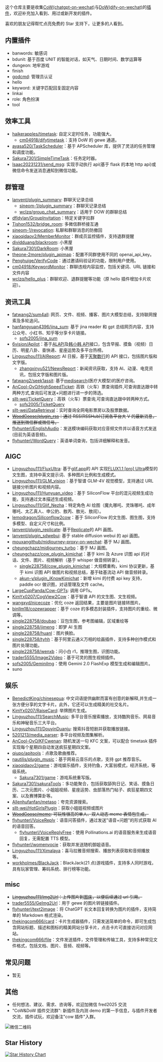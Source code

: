 这个仓库主要是收集[CoW(chatgpt-on-wechat)](https://github.com/zhayujie/chatgpt-on-wechat)与[DoW(dify-on-wechat)](https://github.com/hanfangyuan4396/dify-on-wechat)的[插件](https://github.com/zhayujie/chatgpt-on-wechat/tree/master/plugins)，欢迎补充加入看到、用过或新开发的插件。

喜欢的朋友记得帮忙点亮免费的 Star 支持下，让更多的人看到。

## 内置插件

- banwords: 敏感词
- bdunit: 基于百度 UNIT 的智能对话，如天气、日期时间、数学运算等
- dungeon: 地牢游戏
- finish
- [godcmd](https://github.com/zhayujie/chatgpt-on-wechat/tree/master/plugins/godcmd): 管理员认证
- hello
- keyword: 关键字匹配回复固定内容
- linkai
- role: 角色扮演
- tool

## 效率工具

- [haikerapples/timetask](https://github.com/haikerapples/timetask): 自定义定时任务，功能强大。
  - [cm04918/difytimetask](https://github.com/cm04918/difytimetask)：支持 DoW 的 gewe 通道。
- [ayasa520/TaskScheduler](https://github.com/ayasa520/TaskScheduler)：基于 APScheduler 库，提供了灵活的任务管理和调度功能。
- [Sakura7301/SimpleTimeTask](https://github.com/Sakura7301/SimpleTimeTask)：任务定时器。
- [Isaac20231231/send_msg](https://github.com/Isaac20231231/send_msg): 实现手动执行 api(基于 flask 的本地 http api)或微信命令发送消息通知到微信功能。

## 群管理

- [lanvent/plugin_summary](https://github.com/lanvent/plugin_summary): 群聊天记录总结
  - [sineom-1/plugin_summary](https://github.com/sineom-1/plugin_summary)：群聊天记录总结
  - [wclzq/group_chat_summary](https://github.com/wclzq/group_chat_summary)：适用于 DOW 的群聊总结
- [dfldylan/GroupInvitation](https://github.com/dfldylan/GroupInvitation)：特定关键字拉群
- [Tishon1532/bridge_room](https://github.com/Tishon1532/bridge_room): 多微信群桥接互通
- [sineom-1/revocation](https://github.com/sineom-1/revocation): 私聊和群聊消息的防撤回
- [xiaoqidaov2/MemberMonitor](https://github.com/xiaoqidaov2/MemberMonitor)：群成员监控插件，支持退群提醒
- [dividduang/blackroom](https://github.com/dividduang/blackroom): 小黑屋
- [Sakura7301/DarkRoom](https://github.com/Sakura7301/DarkRoom): 小黑屋
- [theone-2more/plugin_apimap](https://github.com/theone-2more/plugin_apimap)：配置不同群使用不同的 openai_api_key。
- [Penghuige/VerifyCode](https://github.com/Penghuige/VerifyCode)：通过邀请码验证的功能，限制用户使用。
- [cm04918/KeywordMonitor](https://github.com/cm04918/KeywordMonitor)：群聊违规内容监控，包括关键词、URL 链接和文件内容
- [wclzq/hello_plus](https://github.com/wclzq/hello_plus)：群聊欢迎、退群提醒等功能（原 hello 插件增加卡片欢迎）。

## 资讯工具

- [fatwang2/sum4all](https://github.com/fatwang2/sum4all): 网页、文件、视频、播客、图片大模型总结，支持联网搜索及多轮追问。
- [hanfangyuan4396/jina_sum](https://github.com/hanfangyuan4396/jina_sum): 基于 jina reader 和 gpt 总结网页内容，支持公众号、小红书、知乎等分享卡片链接。
  - [sofs2005/jina_sum](https://github.com/sofs2005/jina_sum)
- [6vision/Apilot](https://github.com/6vision/Apilot)：基于[ALAPI](https://admin.alapi.cn/account/center)及[韩小韩 API](https://api.vvhan.com/)接口，包含早报、摸鱼（视频）日历、明星八卦、查快递、星座运势及多平台热榜。
- [Lingyuzhou111/AIReport](https://github.com/Lingyuzhou111/AIReport): AI 日报，基于[天聚数行](https://www.tianapi.com)的 API 接口，包括图片版和文字版。
  - [zhangxinyu521/NewsReport](https://github.com/zhangxinyu521/NewsReport)：新闻资讯获取，支持 AI、动漫、电竞资讯，包括文字版和图片版。
- [fatwang2/seek1assit](https://github.com/fatwang2/seek1assit): 基于[medisearch](https://search2ai.online/medisearch)(医疗大模型)的医疗咨询。
- [AnCool-OvO/HighSpeedTicket](https://github.com/AnCool-OvO/HighSpeedTicket): 高铁（火车）票查询插件,可查询直达跟中转两种方式,查询后可发送+问题进行进一步的筛选。
- [sllt-wei/TicketQuery](https://github.com/sllt-wei/TicketQuery)：高铁（火车）票查询,可查询直达跟中转两种方式。
  - [sofs2005/TicketQuery](https://github.com/sofs2005/TicketQuery)
- [sllt-wei/DataRetrieval](https://github.com/sllt-wei/DataRetrieval)：实时查询全网电影票房以及股票数据。
- ~~[WoodGoose/plugin_rss](https://github.com/WoodGoose/plugin_rss)：通过 RSS(RSSHub)订阅各平台大 V 的最新消息，推送到微信群或微信号。~~
- [flyhunterl/EnglishAudio](https://github.com/flyhunterl/EnglishAudio)：发送模块编码获取对应音频文件并以语音方式发送(目前为英语音频)。
- [flyhunterl/WordQuery](https://github.com/flyhunterl/WordQuery)：英语单词查询，包括详细解释和发音。

## AIGC

- [Lingyuzhou111/FluxUltra](https://github.com/Lingyuzhou111/FluxUltra): 基于[glif.app](https://glif.app/glifs)的 API 实现[FLUX1.1 [pro] Ultra](https://blackforestlabs.ai/flux-1-1-ultra/)模型的文生图，支持中英文提示词、多种图片比例和生成模式。
- [Lingyuzhou111/GLM_vision](https://github.com/Lingyuzhou111/GLM_vision)：基于智谱 GLM-4V 视觉模型，支持通过 URL 链接分析图片和视频内容。
- [Lingyuzhou111/Hunyuan_video](https://github.com/Lingyuzhou111/Hunyuan_video)：基于 SiliconFlow 平台的混元视频生成功能，支持通过文本描述生成视频。
- [Lingyuzhou111/Glif_Nezha](https://github.com/Lingyuzhou111/Glif_Nezha)：特定角色 AI 绘图（魔丸哪吒、灵珠哪吒、成年哪吒、太乙真人、申公豹、敖丙、敖光、敖闰）。
- [lemodragon/Siliconflow2cow](https://github.com/lemodragon/Siliconflow2cow)：基于 SiliconFlow 的文生图、图生图，支持多模型、自定义尺寸和比例。
- [lanvent/plugin_replicate](https://github.com/lanvent/plugin_replicate): 基于[Replicate](https://replicate.com/)的 API 画图。
- [lanvent/plugin_sdwebui](https://github.com/lanvent/plugin_sdwebui): 基于 stable diffusion webui 的 api 画图。
- [mouxangithub/midjourney-proxy-on-wechat](https://github.com/mouxangithub/midjourney-proxy-on-wechat): 基于 MJ 画图。
- [cheungchazz/midjourney_turbo](https://github.com/cheungchazz/midjourney_turbo)：基于 MJ 画图。
- [cheungchazz/cow_plugin_kimichat](https://github.com/cheungchazz/cow_plugin_kimichat)：基于 kimi 及 Azure 识图 api 的对话、文件、图片、视频解析（基于 whisper 做音频转录）。
  - [single228758/cow_plugin_kimichat](https://github.com/single228758/cow_plugin_kimichat)：大规模重构，kimi 协议更新，基于 kimi 识图 API 做图片和视频总结，基于硅基流动 API 做音频转录。
  - [akun-y/plugin_iKnowKimichat](https://github.com/akun-y/plugin_iKnowKimichat)：新增 kimi 的付费 api key 支持，paddle ocr 做识图，对话管理及文件 cache。
- [LargeCupPanda/Cow-GPTs](https://github.com/LargeCupPanda/Cow-GPTs): 调用 GPTs。
- [KimYx0207/CogView2Cow](https://github.com/KimYx0207/CogView2Cow)：基于智谱 API 的文生图、文生视频。
- [wangxyd/nicecoze](https://github.com/wangxyd/nicecoze)：优化 coze 返回结果，主要是图片链接转图片。
- [binllm18/cozewrapper](https://github.com/binllm18/cozewrapper)：基于 coze 的多模态封装插件，支持图片的重绘、微调等。
- [single228758/doubao](https://github.com/single228758/doubao)：豆包生图，参考图编辑，区域重绘等
- [single228758/jimeng](https://github.com/single228758/jimeng)：即梦 AI 生图
- [single228758/huanl](https://github.com/single228758/huanl)：图片换脸。
- [single228758/tyhh](https://github.com/single228758/tyhh)：基于阿里云通义万相的绘画插件，支持多种创作模式和图片处理功能。
- [single228758/wenxb](https://github.com/single228758/wenxb)：问小白 r1，推理生图，识图功能。
- [trader5555/Image2Video](https://github.com/trader5555/Image2Video)：基于可灵的图生视频插件。
- [sofs2005/GeminiImg](https://github.com/sofs2005/GeminiImg)：使用 Gemini 2.0 FlashExp 模型生成和编辑图片。
- suno

## 娱乐

- [BenedictKing/chinesepua](https://github.com/BenedictKing/chinesepua): 中文词语提供幽默而富有创意的新解释,并生成一张方便分享的文字卡片。此外，它还可以生成精美的社交名片。
- [KimYx0207/RaiseCard](https://github.com/KimYx0207/RaiseCard): 举牌图片生成。
- [Lingyuzhou111/SearchMusic](https://github.com/Lingyuzhou111/SearchMusic): 多平台音乐搜索播放，支持酷狗音乐、网易音乐和神秘音乐三大平台。
- [Lingyuzhou111/DouyinDuanju](https://github.com/Lingyuzhou111/DouyinDuanju): 搜索抖音短剧并获取播放链接。
- [5201213/media_parser](https://github.com/5201213/media_parser): 多平台视频及图集解析。
- [AnCool-OvO/KFCwenan](https://github.com/AnCool-OvO/KFCwenan): 随机发送一句 KFC 文案，可以配合 timetask 插件实现每个星期四自动发送疯狂星期四文案。
- [qiupo/apitools](https://github.com/qiupo/apitools)：点歌及歌曲推荐。
- [nautilis/plugin_music](https://github.com/nautilis/plugin_music)：基于网易云音乐的点歌，支持 gpt 推荐音乐。
- [xiaoqidaov2/game](https://github.com/xiaoqidaov2/game)：游戏娱乐插件，支持钓鱼，大富翁模式，经济系统，等级系统。
  - [Sakura7301/game](https://github.com/Sakura7301/game)：游戏系统重写版。
- [Sakura7301/sakuraTools](https://github.com/Sakura7301/sakuraTools)：多功能聚合，包括获取舔狗日记、笑话、摸鱼日历、二次元图片、小姐姐视频、星座运势、虫部落热门帖子、疯狂星期四文案、以及赛博算卦等。
- [Allenhufanfan/metaso](https://github.com/Allenhufanfan/metaso)：夸克资源搜索。
- [sllt-wei/HotGirlsPlugin](https://github.com/sllt-wei/HotGirlsPlugin)：获取小姐姐视频或图片
- ~~[WoodGoose/meme](https://github.com/WoodGoose/meme): 可玩性很高的单人、双人动态 meme 表情包生成。~~
- [flyhunterl/VoiceReply](https://github.com/flyhunterl/VoiceReply)：语音问答插件，通过发送"语音+问题"的形式获取 AI 的语音回答。
  - [flyhunterl/VoiceReplyFree](https://github.com/flyhunterl/VoiceReplyFree)：使用 Pollinations.ai 的语音服务来生成语音回复，无需配置 TTS 模型。
- [flyhunterl/womenvocie](https://github.com/flyhunterl/womenvocie)：获取并发送随机御姐语音。
- [Lingyuzhou111/Ximalaya](https://github.com/Lingyuzhou111/Ximalaya)：喜马拉雅音频搜索、播放列表获取和音频播放等。
- [workholmes/BlackJack](https://github.com/workholmes/BlackJack)：BlackJack(21 点)游戏插件，支持多人同时游戏，具有玩家管理、筹码系统、排行榜等功能。

## misc

- ~~[Lingyuzhou111/Img2Url](https://github.com/Lingyuzhou111/Img2Url)：上传图片到[图床](https://imgbb.com/)，以便后续通过 url 引用。~~
- [trader5555/GeImg2Url](https://github.com/trader5555/GeImg2Url)：用于 gewe 的图片转链接插件。
- [flyhunterl/text2image](https://github.com/flyhunterl/text2image)：将 ChatGPT 长文本回复转换为图片的插件，支持简单的 Markdown 格式渲染。
- [thekingcom666/card](https://github.com/thekingcom666/card)：卡片生成器插件，只需发送简单的命令，即可生成包含网站标题、描述和图标的精美网站分享卡片，点击卡片可直接访问对应网站。
- [thekingcom666/file](https://github.com/thekingcom666/file)：文件发送插件，文件管理和传输工具，支持多种常见文件格式，包括文档、图片、音频、视频等。

## 常见问题

- 暂无

## 其他

- 任何想法、建议、需求、咨询等，欢迎加微信 fred2025 交流
- "CoW&DoW 插件交流群": 新插件及内测 demo 的第一手信息，与插件开发者交流，插件试玩，欢迎备注"cow 插件"入群。

![微信二维码](images/qr.jpg)

## Star History

[![Star History Chart](https://api.star-history.com/svg?repos=WoodGoose/awesome-cow-plugins&type=Date)](https://star-history.com/#WoodGoose/awesome-cow-plugins&Date)
